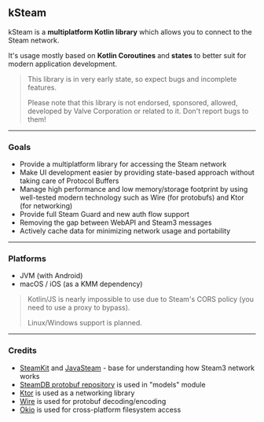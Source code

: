 kSteam
---

kSteam is a **multiplatform Kotlin library** which allows you to connect to the Steam network.

It's usage mostly based on **Kotlin Coroutines** and **states** to better suit for modern application development.

> This library is in very early state, so expect bugs and incomplete features.
> 
> Please note that this library is not endorsed, sponsored, allowed, developed by Valve Corporation or related to it. Don't report bugs to them!
---

### Goals
- Provide a multiplatform library for accessing the Steam network
- Make UI development easier by providing state-based approach without taking care of Protocol Buffers
- Manage high performance and low memory/storage footprint by using well-tested modern technology such as Wire (for protobufs) and Ktor (for networking)
- Provide full Steam Guard and new auth flow support
- Removing the gap between WebAPI and Steam3 messages
- Actively cache data for minimizing network usage and portability

---

### Platforms
- JVM (with Android)
- macOS / iOS (as a KMM dependency)

> Kotlin/JS is nearly impossible to use due to Steam's CORS policy (you need to use a proxy to bypass).
> 
> Linux/Windows support is planned.
---

### Credits
- [SteamKit](https://github.com/SteamRE/SteamKit/) and [JavaSteam](https://github.com/Longi94/JavaSteam/) - base for understanding how Steam3 network works
- [SteamDB protobuf repository](https://github.com/SteamDatabase/Protobufs/) is used in "models" module
- [Ktor](https://github.com/ktorio/ktor) is used as a networking library
- [Wire](https://github.com/square/wire) is used for protobuf decoding/encoding
- [Okio](https://github.com/square/okio) is used for cross-platform filesystem access